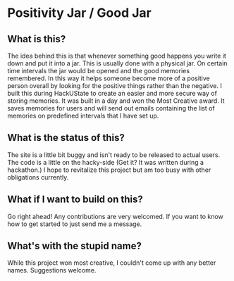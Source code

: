  Positivity Jar / Good Jar
===========

## What is this?

The idea behind this is that whenever something good happens you write it down and put it into a jar. This is usually
done with a physical jar. On certain time intervals the jar would be opened and the good memories remembered. In this way it helps someone become more of a positive person overall by looking for the positive things rather than the negative. I built this during HackUState to create an easier and more secure way of storing memories. It was built in a day and won the Most Creative award. It saves memories for users and will send out emails containing the list of memories on predefined intervals that I have set up.

## What is the status of this?

The site is a little bit buggy and isn't ready to be released to actual users. The code is a little on the hacky-side (Get it? It was written during a hackathon.) I hope to revitalize this project but am too busy with other obligations currently.

## What if I want to build on this?

Go right ahead! Any contributions are very welcomed. If you want to know how to get started to just send me a message. 

## What's with the stupid name?

While this project won most creative, I couldn't come up with any better names. Suggestions welcome. 
